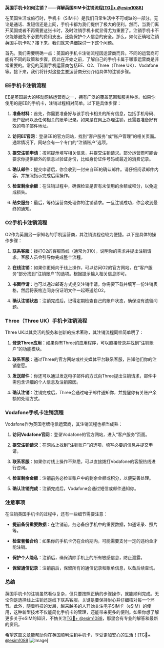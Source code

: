 **英国手机卡如何注销？——详解英国SIM卡注销流程[[TG💪+ @esim1088](https://t.me/s/esim1088)]**

在英国生活或旅行时，手机卡（SIM卡）是我们日常生活中不可或缺的一部分。无论是通话、发短信还是上网，手机卡都为我们提供了极大的便利。然而，当我们离开英国或者不再需要这张卡时，及时注销手机卡就显得尤为重要了。注销手机卡不仅能够避免不必要的费用支出，还能保护个人信息的安全。那么，如何正确地注销英国手机卡呢？接下来，我们就来详细探讨一下这个问题。

首先，我们需要明确一点：英国的手机卡注销流程因运营商而异。不同的运营商可能有不同的政策和步骤，因此在开始之前，了解自己的手机卡属于哪家运营商是非常重要的。常见的英国手机运营商包括EE、O2、Three（Three UK）、Vodafone等。接下来，我们将针对这些主要运营商分别介绍具体的注销步骤。

### EE手机卡注销流程

EE是英国最大的移动网络运营商之一，拥有广泛的覆盖范围和服务种类。如果你使用的是EE的手机卡，注销过程相对简单。以下是具体步骤：

1. **准备材料**：首先，你需要准备好与该手机卡相关的所有信息，包括手机号码、账户密码以及任何相关的账单记录。如果是在网上办理注销，还需要准备好有效的电子邮件地址。

2. **访问EE官网**：登录EE的官方网站，找到“客户服务”或“账户管理”的相关页面。通常情况下，网站会有一个专门的“注销账户”选项。

3. **提交注销申请**：按照提示填写相关信息，并提交注销请求。部分运营商可能会要求你提供额外的信息以验证身份，比如身份证件号码或最近的消费记录。

4. **确认邮件**：提交申请后，你会收到一封来自EE的确认邮件。请仔细阅读邮件内容，并按照指示完成后续操作。

5. **检查剩余余额**：在注销过程中，确保检查是否有未使用的余额或积分，以免造成损失。

6. **结束服务**：最后，等待运营商处理你的注销请求。一旦注销成功，你会收到最终的通知。

### O2手机卡注销流程

O2作为英国另一家知名的手机运营商，其注销流程也较为便捷。以下是具体的操作步骤：

1. **联系客服**：拨打O2的客服热线（通常为310），说明你的需求并提出注销请求。客服人员会引导你完成整个流程。

2. **在线注销**：如果你更倾向于线上操作，可以访问O2的官方网站，在“客户服务”部分找到“注销账户”的选项。根据提示输入相关信息即可。

3. **书面申请**：也可以通过邮寄方式提交注销申请。你需要下载并填写一份注销表格，然后将表格连同身份证明文件一起寄送给O2。

4. **确认注销状态**：注销完成后，记得定期检查自己的账户状态，确保没有遗留问题。

### Three（Three UK）手机卡注销流程

Three UK以其灵活的服务和创新的技术著称，其注销流程同样简单明了：

1. **登录Three应用**：如果你有Three的应用程序，可以直接登录并找到“注销账户”的功能模块。

2. **联系客服**：通过Three的官方网站或社交媒体平台联系客服，告知他们你的注销意愿。

3. **发送邮件**：你还可以通过发送电子邮件的方式向Three提出注销请求，邮件中需包含详细的个人信息及注销原因。

4. **确认注销**：注销完成后，Three会通过电子邮件通知你，并提醒你有关账户余额的处理方式。

### Vodafone手机卡注销流程

Vodafone作为英国老牌电信运营商，其注销流程也相当成熟：

1. **访问Vodafone官网**：登录Vodafone的官方网站，进入“客户服务”页面。

2. **提交注销请求**：在网站上找到“注销账户”的选项，填写必要的信息并提交申请。

3. **联系客服**：如果你对线上操作不熟悉，可以直接拨打Vodafone的客服热线进行咨询。

4. **检查剩余金额**：注销前务必检查账户中的剩余金额或积分，以便妥善处理。

5. **确认注销完成**：注销完成后，Vodafone会通过短信或邮件通知你。

### 注意事项

在注销英国手机卡的过程中，还有一些细节需要注意：

- **提前备份重要数据**：在注销前，务必备份手机中的重要数据，如通讯录、照片等。
  
- **检查套餐合约**：如果你的手机卡仍在合约期内，可能需要支付一定的违约金才能注销。

- **保护个人隐私**：注销后，确保清除手机上的所有敏感信息，防止泄露。

- **保留通信记录**：注销前后，保留所有的通信记录和账单信息，以备后续查询。

### 总结

英国手机卡的注销虽然看似复杂，但只要按照正确的步骤操作，就能顺利完成。无论你是选择线上注销还是线下联系客服，关键是要保持耐心并仔细核对每一个环节。此外，随着科技的发展，越来越多的人开始关注电子SIM卡（eSIM）的使用，这种新型技术不仅能简化手机卡的管理，还能带来更多的便利。如果你想了解更多关于eSIM的知识，不妨关注[TG💪+ @esim1088](https://t.me/s/esim1088)，那里会有专业的解答和最新的资讯。

希望这篇文章能帮助你在英国顺利注销手机卡，享受更加安心的生活！[[TG💪+ @esim1088](https://t.me/s/esim1088) ![Image](https://i.postimg.cc/4NQfJmqS/Snipaste-2025-05-13-00-14-12.png)]